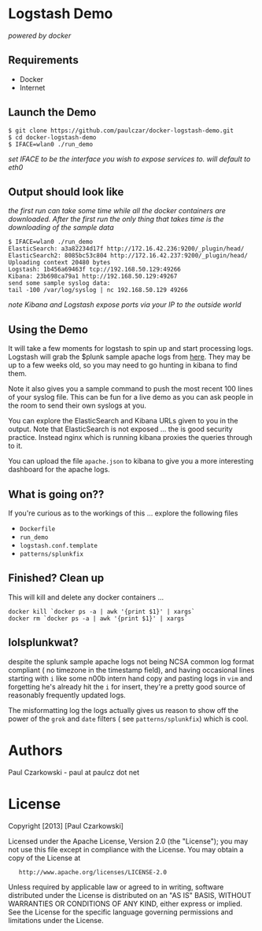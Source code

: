 # Logstash Demo
_powered by docker_

## Requirements

* Docker
* Internet

## Launch the Demo


```
$ git clone https://github.com/paulczar/docker-logstash-demo.git
$ cd docker-logstash-demo
$ IFACE=wlan0 ./run_demo
```

_set IFACE to be the interface you wish to expose services to. will default to eth0_

## Output should look like

_the first run can take some time while all the docker containers are downloaded.   After the first run the only thing that takes time is the downloading of the sample data_


```
$ IFACE=wlan0 ./run_demo
ElasticSearch: a3a82234d17f http://172.16.42.236:9200/_plugin/head/
ElasticSearch2: 8085bc53c804 http://172.16.42.237:9200/_plugin/head/
Uploading context 20480 bytes
Logstash: 1b456a69463f tcp://192.168.50.129:49266
Kibana: 23b698ca79a1 http://192.168.50.129:49267
send some sample syslog data:
tail -100 /var/log/syslog | nc 192.168.50.129 49266
```

_note Kibana and Logstash expose ports via your IP to the outside world_

## Using the Demo

It will take a few moments for logstash to spin up and start processing logs.   Logstash will grab the $plunk sample apache logs from [here](http://docs.splunk.com/Documentation/Storm/Storm/User/Adddatatoyourproject).  They may be up to a few weeks old,  so you may need to go hunting in kibana to find them.  

Note it also gives you a sample command to push the most recent 100 lines of your syslog file.  This can be fun for a live demo as you can ask people in the room to send their own syslogs at you.

You can explore the ElasticSearch and Kibana URLs given to you in the output.   Note that ElasticSearch is not exposed ... the is good security practice.   Instead nginx which is running kibana proxies the queries through to it.

You can upload the file `apache.json` to kibana to give you a more interesting dashboard for the apache logs.    

## What is going on??

If you're curious as to the workings of this  ...  explore the following files

* `Dockerfile`
* `run_demo`
* `logstash.conf.template`
* `patterns/splunkfix`

## Finished?  Clean up

This will kill and delete any docker containers ...  

```
docker kill `docker ps -a | awk '{print $1}' | xargs`
docker rm `docker ps -a | awk '{print $1}' | xargs`
```

## lolsplunkwat?

despite the splunk sample apache logs not being NCSA common log format compliant ( no timezone in the timestamp field), and having occasional lines starting with `i` like some n00b intern hand copy and pasting logs in `vim` and forgetting he's already hit the `i` for insert, they're a pretty good source of reasonably frequently updated logs.

The misformatting log the logs actually gives us reason to show off the power of the `grok` and `date` filters ( see `patterns/splunkfix`) which is cool.

# Authors

Paul Czarkowski - paul at paulcz dot net

# License

Copyright [2013] [Paul Czarkowski]

   Licensed under the Apache License, Version 2.0 (the "License");
   you may not use this file except in compliance with the License.
   You may obtain a copy of the License at

       http://www.apache.org/licenses/LICENSE-2.0

   Unless required by applicable law or agreed to in writing, software
   distributed under the License is distributed on an "AS IS" BASIS,
   WITHOUT WARRANTIES OR CONDITIONS OF ANY KIND, either express or implied.
   See the License for the specific language governing permissions and
   limitations under the License.